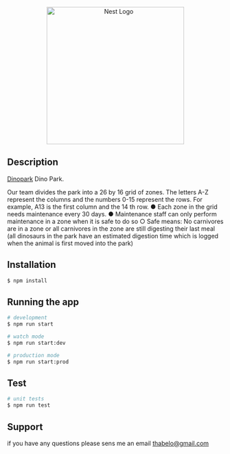 <p align="center">
  <a href="https://dino.bluelink.com/" target="blank"><img src="https://miro.medium.com/max/1400/0*jwIPb4cdMgMSVIKt" width="320" alt="Nest Logo" /></a>
</p>

## Description

[Dinopark](https://dino.bluelink.com) Dino Park.

Our team divides the park into a 26 by 16 grid of zones. The letters A-Z represent the
columns and the numbers 0-15 represent the rows. For example, A13 is the first column and
the 14 th row.
● Each zone in the grid needs maintenance every 30 days.
● Maintenance staff can only perform maintenance in a zone when it is safe to do so
○ Safe means: No carnivores are in a zone or all carnivores in the zone are still
digesting their last meal (all dinosaurs in the park have an estimated digestion time
which is logged when the animal is first moved into the park)


## Installation

```bash
$ npm install
```

## Running the app

```bash
# development
$ npm run start

# watch mode
$ npm run start:dev

# production mode
$ npm run start:prod
```

## Test

```bash
# unit tests
$ npm run test
```

## Support

if you have any questions please sens me an email thabelo@gmail.com
